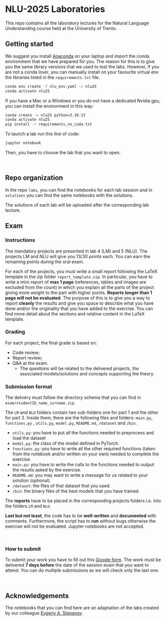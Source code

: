 # NLU-2025 Laboratories

This repo contains all the laboratory lectures for the Natural Language Understanding course held at the University of Trento.
<br>

## Getting started

We suggest you install [Anaconda](https://www.anaconda.com/download) on your laptop and import the conda environment that we have prepared for you. The reason for this is to give you the same library versions that we used to test the labs. However, if you are not a conda lover, you can manually install on your favourite virtual env the libraries listed in the `requirements.txt` file.

```bash
conda env create -f nlu_env.yaml -n nlu25
conda activate nlu25
```
If you have a Mac or a Windows or you do not have a dedicated Nvidia gpu, you can install the environment in this way:

```bash
conda create -n nlu25 python=3.10.13
conda activate nlu25
pip install -r requirements_no_cuda.txt
```

To launch a lab run this line of code:
```bash
jupyter notebook
```


Then, you have to choose the lab that you want to open. 

<br>

## Repo organization
In the repo `labs`, you can find the notebooks for each lab session and in `solutions` you can find the same notebooks with the solutions.
<br>

The solutions of each lab will be uploaded after the corresponding lab lecture.


## Exam

### Instructions
The mandatory projects are presented in lab 4 (LM) and 5 (NLU). The projects LM and NLU will give you 13/30 points each. You can earn the remaining points during the oral exam. 

For each of the projects, you must write a small report following the LaTeX template in the zip folder `report_template.zip`. In particular, you have to write a mini-report of **max 1 page** (references, tables and images are excluded from the count) in which you explain all the parts of the project giving more weight to the part with higher points. **Reports longer than 1 page will not be evaluated**. The purpose of this is to give you a way to report **cleanly** the results and give you space to describe what you have done and/or the originality that you have added to the exercise. You can find more detail about the sections and relative content in the LaTeX template.

### Grading
For each project, the final grade is based on:
- Code review;
- Report review;
- Q&A at the exam.
    -  The questions will be related to the delivered projects, the associated models/solutions and concepts supporting the theory.


### Submission format

The delivery must follow the directory schema that you can find in `exam/studentID_name_surname.zip`. 

The `LM` and `NLU` folders contain two sub-folders one for part 1 and the other for part 2.   Inside them, there are the following files and folders: `main.py`, `functions.py` ,  `utils.py`,  `model.py`,  `README.md`, `/dataset` and `/bin`.

- `utils.py`: you have to put all the functions needed to preprocess and load the dataset
- `model.py`: the class of the model defined in PyTorch.
- `functions.py`: you have to write all the other required functions (taken from the notebook and/or written on your own) needed to complete the exercise.
- `main.py`: you have to write the calls to the functions needed to output the results asked by the exercise.
- `README.md`: you may want to write a message for us related to your solution (optional).
- `/dataset`: the files of that dataset that you used.
- `/bin`: the binary files of the best models that you have trained.

 The **reports** have to be placed in the corresponding projects folders i.e. into the folders `LM` and `NLU`.

**Last but not least**, the code has to be **well-written** and **documented** with comments. Furthermore, the script has to **run** without bugs otherwise the exercise will not be evaluated. Jupyter notebooks are not accepted.

<br>

### How to submit
To submit your work you have to fill out this [Google form](https://forms.gle/CFxQ87ZLZVvc7cvs8). The work must be delivered **7 days before** the date of the session exam that you want to attend. You can do multiple submissions as we will check only the last one.

<br>

## Acknowledgements
The notebooks that you can find here are an adaptation of the labs created by our colleague [Evgeny A. Stepanov](https://github.com/esrel).
